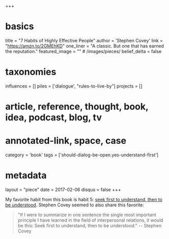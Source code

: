 +++
# basics
title     		 = "7 Habits of Highly Effective People"
author    		 = 'Stephen Covey'
link      		 = "https://amzn.to/2GMEhKD"
one_liner 		 = "A classic. But one that has earned the reputation."
featured_image = "" # /images/pieces/
belief_delta   = false

# taxonomies
influences		 = []
piles     		 = ['dialogue', "rules-to-live-by"]
projects			 = []

# article, reference, thought, book, idea, podcast, blog, tv
# annotated-link, space, case
category  		 = 'book'
tags					 = ['should-dialog-be-open.yes-understand-first']

# metadata
layout	    	 = "piece"
date      		 = 2017-02-06
disqus    		 = false
+++

My favorite habit from this book is habit 5: [seek first to understand, then to be understood](https://www.franklincovey.com/the-7-habits/habit-5.html). Stephen Covey seemed to also share this favorite:

> "If I were to summarize in one sentence the single most important principle I have learned in the field of interpersonal relations, it would be this: Seek first to understand, then to be understood." -- Stephen Covey

